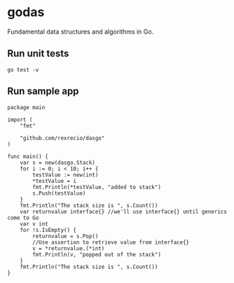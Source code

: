 # godas
Fundamental data structures and algorithms in Go.
## Run unit tests
`go test -v`
## Run sample app
```
package main

import (
	"fmt"

	"github.com/rexrecio/dasgo"
)

func main() {
	var s = new(dasgo.Stack)
	for i := 0; i < 10; i++ {
		testValue := new(int)
		*testValue = i
		fmt.Println(*testValue, "added to stack")
		s.Push(testValue)
	}
	fmt.Println("The stack size is ", s.Count())
	var returnvalue interface{} //we'll use interface{} until generics come to Go
	var v int
	for !s.IsEmpty() {
		returnvalue = s.Pop()
		//Use assertion to retrieve value from interface{}
		v = *returnvalue.(*int)
		fmt.Println(v, "popped out of the stack")
	}
	fmt.Println("The stack size is ", s.Count())
}

```
